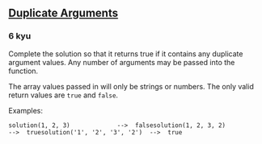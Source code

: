 <h2><a href=https://www.codewars.com/kata/520d9c27e9940532eb00018e/train/javascript target="_blank">Duplicate Arguments</a></h2><h3>6 kyu</h3><p>Complete the solution so that it returns true if it contains any duplicate argument values. Any number of arguments may be passed into the function.</p><p>The array values passed in will only be strings or numbers. The only valid return values are <code>true</code> and <code>false</code>.</p><p>Examples:</p><pre><code>solution(1, 2, 3)             --&gt;  falsesolution(1, 2, 3, 2)          --&gt;  truesolution('1', '2', '3', '2')  --&gt;  true</code></pre>